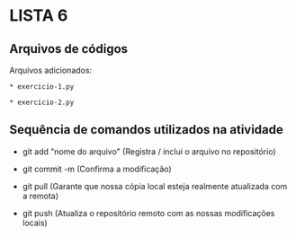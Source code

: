 # LISTA 6

## Arquivos de códigos

Arquivos adicionados:

	* exercicio-1.py

	* exercicio-2.py

## Sequência de comandos utilizados na atividade

* git add "nome do arquivo" (Registra / inclui o arquivo no repositório)

* git commit -m (Confirma a modificação)

* git pull (Garante que nossa cópia local esteja realmente atualizada com a remota)

* git push (Atualiza o repositório remoto com as nossas modificações locais)


